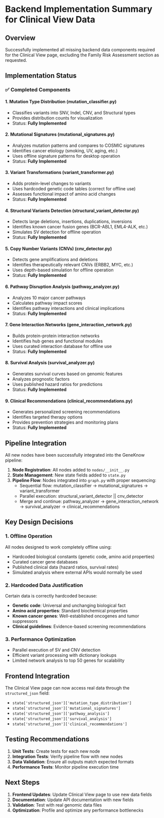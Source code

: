 # Backend Implementation Summary for Clinical View Data

## Overview
Successfully implemented all missing backend data components required for the Clinical View page, excluding the Family Risk Assessment section as requested.

## Implementation Status

### ✅ Completed Components

#### 1. **Mutation Type Distribution** (mutation_classifier.py)
- Classifies variants into SNV, Indel, CNV, and Structural types
- Provides distribution counts for visualization
- Status: **Fully Implemented**

#### 2. **Mutational Signatures** (mutational_signatures.py)
- Analyzes mutation patterns and compares to COSMIC signatures
- Identifies cancer etiology (smoking, UV, aging, etc.)
- Uses offline signature patterns for desktop operation
- Status: **Fully Implemented**

#### 3. **Variant Transformations** (variant_transformer.py)
- Adds protein-level changes to variants
- Uses hardcoded genetic code tables (correct for offline use)
- Assesses functional impact of amino acid changes
- Status: **Fully Implemented**

#### 4. **Structural Variants Detection** (structural_variant_detector.py)
- Detects large deletions, insertions, duplications, inversions
- Identifies known cancer fusion genes (BCR-ABL1, EML4-ALK, etc.)
- Simulates SV detection for offline operation
- Status: **Fully Implemented**

#### 5. **Copy Number Variants (CNVs)** (cnv_detector.py)
- Detects gene amplifications and deletions
- Identifies therapeutically relevant CNVs (ERBB2, MYC, etc.)
- Uses depth-based simulation for offline operation
- Status: **Fully Implemented**

#### 6. **Pathway Disruption Analysis** (pathway_analyzer.py)
- Analyzes 10 major cancer pathways
- Calculates pathway impact scores
- Identifies pathway interactions and clinical implications
- Status: **Fully Implemented**

#### 7. **Gene Interaction Networks** (gene_interaction_network.py)
- Builds protein-protein interaction networks
- Identifies hub genes and functional modules
- Uses curated interaction database for offline use
- Status: **Fully Implemented**

#### 8. **Survival Analysis** (survival_analyzer.py)
- Generates survival curves based on genomic features
- Analyzes prognostic factors
- Uses published hazard ratios for predictions
- Status: **Fully Implemented**

#### 9. **Clinical Recommendations** (clinical_recommendations.py)
- Generates personalized screening recommendations
- Identifies targeted therapy options
- Provides prevention strategies and monitoring plans
- Status: **Fully Implemented**

## Pipeline Integration

All new nodes have been successfully integrated into the GeneKnow pipeline:

1. **Node Registration**: All nodes added to `nodes/__init__.py`
2. **State Management**: New state fields added to `state.py`
3. **Pipeline Flow**: Nodes integrated into `graph.py` with proper sequencing:
   - Sequential flow: mutation_classifier → mutational_signatures → variant_transformer
   - Parallel execution: structural_variant_detector || cnv_detector
   - Merge and continue: pathway_analyzer → gene_interaction_network → survival_analyzer → clinical_recommendations

## Key Design Decisions

### 1. **Offline Operation**
All nodes designed to work completely offline using:
- Hardcoded biological constants (genetic code, amino acid properties)
- Curated cancer gene databases
- Published clinical data (hazard ratios, survival rates)
- Simulated analysis where external APIs would normally be used

### 2. **Hardcoded Data Justification**
Certain data is correctly hardcoded because:
- **Genetic code**: Universal and unchanging biological fact
- **Amino acid properties**: Standard biochemical properties
- **Known cancer genes**: Well-established oncogenes and tumor suppressors
- **Clinical guidelines**: Evidence-based screening recommendations

### 3. **Performance Optimization**
- Parallel execution of SV and CNV detection
- Efficient variant processing with dictionary lookups
- Limited network analysis to top 50 genes for scalability

## Frontend Integration

The Clinical View page can now access real data through the `structured_json` field:
- `state['structured_json']['mutation_type_distribution']`
- `state['structured_json']['mutational_signatures']`
- `state['structured_json']['pathway_analysis']`
- `state['structured_json']['survival_analysis']`
- `state['structured_json']['clinical_recommendations']`

## Testing Recommendations

1. **Unit Tests**: Create tests for each new node
2. **Integration Tests**: Verify pipeline flow with new nodes
3. **Data Validation**: Ensure all outputs match expected formats
4. **Performance Tests**: Monitor pipeline execution time

## Next Steps

1. **Frontend Updates**: Update Clinical View page to use new data fields
2. **Documentation**: Update API documentation with new fields
3. **Validation**: Test with real genomic data files
4. **Optimization**: Profile and optimize any performance bottlenecks 